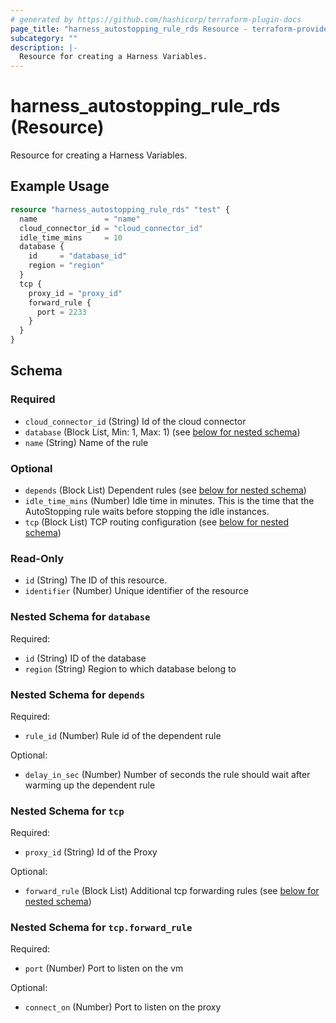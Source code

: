 ```yaml
---
# generated by https://github.com/hashicorp/terraform-plugin-docs
page_title: "harness_autostopping_rule_rds Resource - terraform-provider-harness"
subcategory: ""
description: |-
  Resource for creating a Harness Variables.
---
```


# harness_autostopping_rule_rds (Resource)

Resource for creating a Harness Variables.

## Example Usage

```terraform
resource "harness_autostopping_rule_rds" "test" {
  name               = "name"
  cloud_connector_id = "cloud_connector_id"
  idle_time_mins     = 10
  database {
    id     = "database_id"
    region = "region"
  }
  tcp {
    proxy_id = "proxy_id"
    forward_rule {
      port = 2233
    }
  }
}
```

<!-- schema generated by tfplugindocs -->
## Schema

### Required

- `cloud_connector_id` (String) Id of the cloud connector
- `database` (Block List, Min: 1, Max: 1) (see [below for nested schema](#nestedblock--database))
- `name` (String) Name of the rule

### Optional

- `depends` (Block List) Dependent rules (see [below for nested schema](#nestedblock--depends))
- `idle_time_mins` (Number) Idle time in minutes. This is the time that the AutoStopping rule waits before stopping the idle instances.
- `tcp` (Block List) TCP routing configuration (see [below for nested schema](#nestedblock--tcp))

### Read-Only

- `id` (String) The ID of this resource.
- `identifier` (Number) Unique identifier of the resource

<a id="nestedblock--database"></a>
### Nested Schema for `database`

Required:

- `id` (String) ID of the database
- `region` (String) Region to which database belong to


<a id="nestedblock--depends"></a>
### Nested Schema for `depends`

Required:

- `rule_id` (Number) Rule id of the dependent rule

Optional:

- `delay_in_sec` (Number) Number of seconds the rule should wait after warming up the dependent rule


<a id="nestedblock--tcp"></a>
### Nested Schema for `tcp`

Required:

- `proxy_id` (String) Id of the Proxy

Optional:

- `forward_rule` (Block List) Additional tcp forwarding rules (see [below for nested schema](#nestedblock--tcp--forward_rule))

<a id="nestedblock--tcp--forward_rule"></a>
### Nested Schema for `tcp.forward_rule`

Required:

- `port` (Number) Port to listen on the vm

Optional:

- `connect_on` (Number) Port to listen on the proxy
